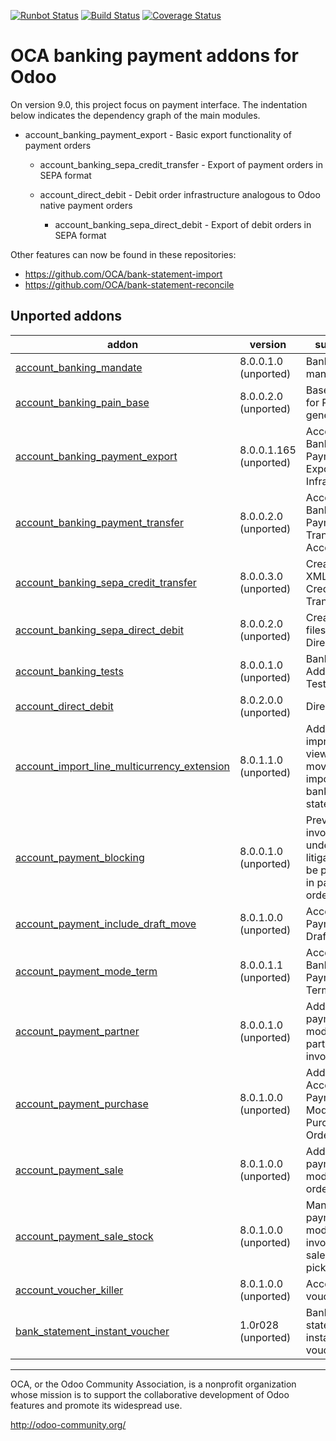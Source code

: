 [![Runbot Status](https://runbot.odoo-community.org/runbot/badge/flat/173/9.0.svg)](https://runbot.odoo-community.org/runbot/repo/github-com-oca-bank-payment-173)
[![Build Status](https://travis-ci.org/OCA/bank-payment.svg?branch=9.0)](https://travis-ci.org/OCA/bank-payment)
[![Coverage Status](https://coveralls.io/repos/OCA/bank-payment/badge.png?branch=9.0)](https://coveralls.io/r/OCA/bank-payment?branch=9.0)

OCA banking payment addons for Odoo
===================================

On version 9.0, this project focus on payment interface. The indentation below 
indicates the dependency graph of the main modules.

- account_banking_payment_export - Basic export functionality of payment orders

    - account_banking_sepa_credit_transfer - Export of payment orders in SEPA format

    - account_direct_debit - Debit order infrastructure analogous to Odoo native payment orders

        - account_banking_sepa_direct_debit - Export of debit orders in SEPA format
        
Other features can now be found in these repositories:

 * https://github.com/OCA/bank-statement-import
 * https://github.com/OCA/bank-statement-reconcile

[//]: # (addons)
Unported addons
---------------
addon | version | summary
--- | --- | ---
[account_banking_mandate](account_banking_mandate/) | 8.0.0.1.0 (unported) | Banking mandates
[account_banking_pain_base](account_banking_pain_base/) | 8.0.0.2.0 (unported) | Base module for PAIN file generation
[account_banking_payment_export](account_banking_payment_export/) | 8.0.0.1.165 (unported) | Account Banking - Payments Export Infrastructure
[account_banking_payment_transfer](account_banking_payment_transfer/) | 8.0.0.2.0 (unported) | Account Banking - Payments Transfer Account
[account_banking_sepa_credit_transfer](account_banking_sepa_credit_transfer/) | 8.0.0.3.0 (unported) | Create SEPA XML files for Credit Transfers
[account_banking_sepa_direct_debit](account_banking_sepa_direct_debit/) | 8.0.0.2.0 (unported) | Create SEPA files for Direct Debit
[account_banking_tests](account_banking_tests/) | 8.0.0.1.0 (unported) | Banking Addons - Tests
[account_direct_debit](account_direct_debit/) | 8.0.2.0.0 (unported) | Direct Debit
[account_import_line_multicurrency_extension](account_import_line_multicurrency_extension/) | 8.0.1.1.0 (unported) | Add an improved view for move line import in bank statement
[account_payment_blocking](account_payment_blocking/) | 8.0.0.1.0 (unported) | Prevent invoices under litigation to be proposed in payment orders.
[account_payment_include_draft_move](account_payment_include_draft_move/) | 8.0.1.0.0 (unported) | Account Payment Draft Move
[account_payment_mode_term](account_payment_mode_term/) | 8.0.0.1.1 (unported) | Account Banking - Payments Term Filter
[account_payment_partner](account_payment_partner/) | 8.0.0.1.0 (unported) | Adds payment mode on partners and invoices
[account_payment_purchase](account_payment_purchase/) | 8.0.1.0.0 (unported) | Adds Bank Account and Payment Mode on Purchase Orders
[account_payment_sale](account_payment_sale/) | 8.0.1.0.0 (unported) | Adds payment mode on sale orders
[account_payment_sale_stock](account_payment_sale_stock/) | 8.0.1.0.0 (unported) | Manage payment mode when invoicing a sale from picking
[account_voucher_killer](account_voucher_killer/) | 8.0.1.0.0 (unported) | Accounting voucher killer
[bank_statement_instant_voucher](bank_statement_instant_voucher/) | 1.0r028 (unported) | Bank statement instant voucher

[//]: # (end addons)

----

OCA, or the Odoo Community Association, is a nonprofit organization whose 
mission is to support the collaborative development of Odoo features and 
promote its widespread use.

http://odoo-community.org/
